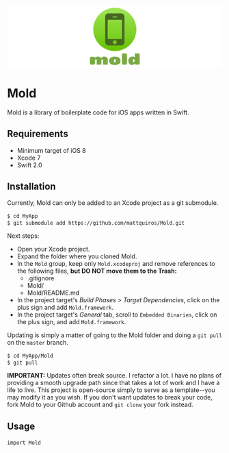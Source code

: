 ![Mold](mold-banner.png)

# Mold

Mold is a library of boilerplate code for iOS apps written in Swift.

## Requirements

* Minimum target of iOS 8
* Xcode 7
* Swift 2.0

## Installation

Currently, Mold can only be added to an Xcode project as a git submodule.

```
$ cd MyApp
$ git submodule add https://github.com/mattquiros/Mold.git
```

Next steps:

* Open your Xcode project.
* Expand the folder where you cloned Mold.
* In the `Mold` group, keep only `Mold.xcodeproj` and remove references to the following files, **but DO NOT move them to the Trash:**
    * .gitignore
    * Mold/
    * Mold/README.md
* In the project target's *Build Phases > Target Dependencies*, click on the plus sign and add `Mold.framework`.
* In the project target's *General* tab, scroll to `Embedded Binaries`, click on the plus sign, and add `Mold.framework`.

Updating is simply a matter of going to the Mold folder and doing a `git pull` on the `master` branch.

```
$ cd MyApp/Mold
$ git pull
```

**IMPORTANT:** Updates often break source. I refactor a lot. I have no plans of providing a smooth upgrade path since that takes a lot of work and I have a life to live. This project is open-source simply to serve as a template--you may modify it as you wish. If you don't want updates to break your code, fork Mold to your Github account and `git clone` your fork instead.

## Usage

```
import Mold
```